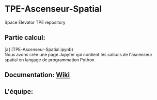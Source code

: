 # TPE-Ascenseur-Spatial
Space Elevator TPE repository

## Partie calcul:
[a] (TPE-Ascenseur-Spatial.ipynb)     
Nous avons crée une page Jupyter qui contient les calculs de l'ascenseur spatial en langage de programmation Python.

## Documentation: [Wiki](https://github.com/fdrg/TPE-Ascenseur-Spatial/wiki)

## L'équipe:
